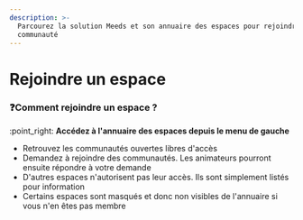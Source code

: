 ```yaml
---
description: >-
  Parcourez la solution Meeds et son annuaire des espaces pour rejoindre une
  communauté
---
```


# Rejoindre un espace

### :question:Comment rejoindre un espace ?

:point\_right: **Accédez à l'annuaire des espaces depuis le menu de gauche**

* Retrouvez les communautés ouvertes libres d'accès
* Demandez à rejoindre des communautés. Les animateurs pourront ensuite répondre à votre demande
* D'autres espaces n'autorisent pas leur accès. Ils sont simplement listés pour information
* Certains espaces sont masqués et donc non visibles de l'annuaire si vous n'en êtes pas membre
